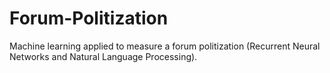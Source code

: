 # Forum-Politization
 Machine learning applied to measure a forum politization (Recurrent Neural Networks and Natural Language Processing).

